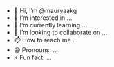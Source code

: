 - 👋 Hi, I’m @mauryaakg
- 👀 I’m interested in ...
- 🌱 I’m currently learning ...
- 💞️ I’m looking to collaborate on ...
- 📫 How to reach me ...
- 😄 Pronouns: ...
- ⚡ Fun fact: ...

<!---
mauryaakg/mauryaakg is a ✨ special ✨ repository because its `README.md` (this file) appears on your GitHub profile.
You can click the Preview link to take a look at your changes.
--->
